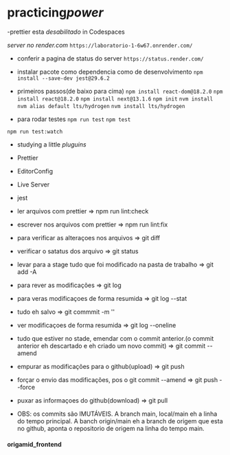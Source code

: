 # practicing*power*

-prettier esta *desabilitado* in Codespaces

<!-- com framework next  e biblioteca react -->
*server no render.com*
`https://laboratorio-1-6w67.onrender.com/`
- conferir a pagina de status do server
`https://status.render.com/`

- instalar pacote como dependencia como de desenvolvimento
`npm install --save-dev jest@29.6.2`

- primeiros passos(de baixo para cima)
`npm install react-dom@18.2.0`
`npm install react@18.2.0`
`npm install next@13.1.6`
`npm init`
`nvm install`
`nvm alias default lts/hydrogen`
`nvm install lts/hydrogen`

- para rodar testes
`npm run test`
`npm test`
<!-- script para testes automaticos -->
`npm run test:watch`

<!-- TDD => Test Driven Development => 
      DESENVOLVIMENTO ORIENTADO A TESTES -->

<!-- Primeiro se faz o test, depois programa
    o codigo que vai ser a entrada para o test  -->


- studying a little
  _pluguins_
- Prettier
- EditorConfig
- Live Server
- jest

- ler arquivos com prettier => npm run lint:check
- escrever nos arquivos com prettier => npm run lint:fix
- para verificar as alteraçoes nos arquivos => git diff
- verificar o satatus dos arquivo => git status
- levar para a stage tudo que foi modificado na pasta de trabalho => git add -A
- para rever as modificações => git log
- para veras modificaçoes de forma resumida => git log --stat
- tudo eh salvo => git commmit -m ''
- ver modificaçoes de forma resumida => git log --oneline
- tudo que estiver no stade, emendar com o commit anterior.(o commit anterior eh descartado e eh criado um novo commit) => git commit --amend
- empurar as modificações para o github(upload) => git push
- forçar o envio das modificações, pos o git commit --amend => git push --force
- puxar as informaçoes do github(download) => git pull

* OBS: os commits são IMUTÁVEIS.
A branch  main, local/main eh a linha do tempo principal.
A banch origin/main eh a branch  de origem que esta no github, aponta o repositorio de origem na linha do tempo main.
#### origamid_frontend
